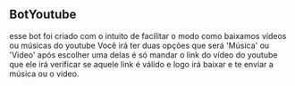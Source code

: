 ## BotYoutube
esse bot foi criado com o intuito de facilitar o modo como baixamos vídeos ou músicas do youtube
Você irá ter duas opções que será 'Música' ou 'Video' após escolher uma delas é só mandar o link
do vídeo do youtube que ele irá verificar se aquele link é válido e logo irá baixar e te enviar a música ou o vídeo.

